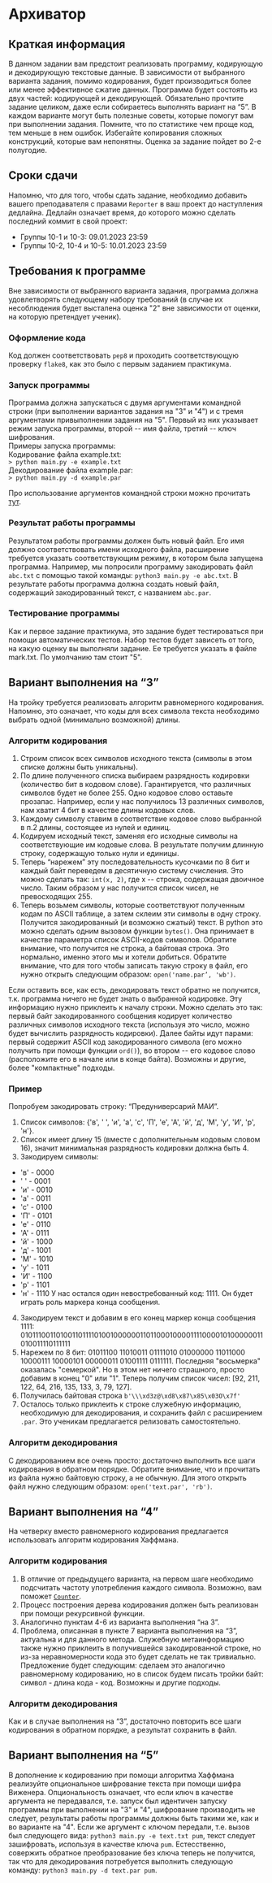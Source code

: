 # Архиватор

## Краткая информация
В данном задании вам предстоит реализовать программу, кодирующую и декодирующую текстовые данные. В зависимости от выбранного варианта задания, помимо кодирования, будет производиться более или менее эффективное сжатие данных. Программа будет состоять из двух частей: кодирующей и декодирующей.
Обязательно прочтите задание целиком, даже если собираетесь выполнять вариант на “5”. В каждом варианте могут быть полезные советы, которые помогут вам при выполнении задания.
Помните, что по статистике чем проще код, тем меньше в нем ошибок. Избегайте копирования сложных конструкций, которые вам непонятны.
Оценка за задание пойдет во 2-е полугодие.

## Сроки сдачи
Напомню, что для того, чтобы сдать задание, необходимо добавить вашего преподавателя с правами `Reporter` в ваш проект до наступления дедлайна. Дедлайн означает время, до которого можно сделать последний коммит в свой проект:
- Группы 10-1 и 10-3: 09.01.2023 23:59
- Группы 10-2, 10-4 и 10-5: 10.01.2023 23:59

## Требования к программе
Вне зависимости от выбранного варианта задания, программа должна удовлетворять следующему набору требований (в случае их несоблюдения будет высталена оценка "2" вне зависимости от оценки, на которую претендует ученик).

### Оформление кода
Код должен соответствовать `pep8` и проходить соответствующую проверку `flake8`, как это было с первым заданием практикума.

### Запуск программы
Программа должна запускаться с двумя аргументами командной строки (при выполнении вариантов задания на "3" и "4") и с тремя аргументами привыполнении задания на "5". Первый из них указывает режим запуска программы, второй -- имя файла, третий -- ключ шифрования.<br>
Примеры запуска программы:<br>
Кодирование файла example.txt:<br>
`> python main.py -e example.txt`<br>
Декодирование файла example.par:<br>
`> python main.py -d example.par`

Про использование аргументов командной строки можно прочитать [тут](https://foxford.ru/wiki/informatika/analiz-argumentov-komandnoy-stroki-v-python).

### Результат работы программы
Результатом работы программы должен быть новый файл. Его имя должно соответствовать имени исходного файла, расширение требуется указать соответствующим режиму, в котором была запущена программа. Например, мы попросили программу закодировать файл `abc.txt` с помощью такой команды: `python3 main.py -e abc.txt`. В результате работы программа должна создать новый файл, содержащий закодированный текст, с названием `abc.par`.

### Тестирование программы
Как и первое задание практикума, это задание будет тестироваться при помощи автоматических тестов. Набор тестов будет зависеть от того, на какую оценку вы выполняли задание. Ее требуется указать в файле mark.txt. По умолчанию там стоит "5".

## Вариант выполнения на “3”
На тройку требуется реализовать алгоритм равномерного кодирования. Напомню, это означает, что коды для всех символа текста необходимо выбрать одной (минимально возможной) длины.
### Алгоритм кодирования
1. Строим список всех символов исходного текста (символы в этом списке должны быть уникальны).
2. По длине полученного списка выбираем разрядность кодировки (количество бит в кодовом слове). Гарантируется, что различных символов будет не более 255. Одно кодовое слово оставьте прозапас. Например, если у нас получилось 13 различных символов, нам хватит 4 бит в качестве длины кодовых слов.
3. Каждому символу ставим в соответствие кодовое слово выбранной в п.2 длины, состоящее из нулей и единиц.
4. Кодируем исходный текст, заменяя его исходные символы на соответствующие им кодовые слова. В результате получим длинную строку, содержащую только нули и единицы.
5. Теперь “нарежем” эту последовательность кусочками по 8 бит и каждый байт переведем в десятичную систему счисления. Это можно сделать так: `int(x, 2)`, где x -- строка, содержащая двоичное число. Таким образом у нас получится список чисел, не превосходящих 255.
6. Теперь возьмем символы, которые соответствуют полученным кодам по ASCII таблице, а затем склеим эти символы в одну строку. Получится закодированный (и возможно сжатый) текст. В python это можно сделать одним вызовом функции `bytes()`. Она принимает в качестве параметра список ASCII-кодов символов. Обратите внимание, что получится не строка, а байтовая строка. Это нормально, именно этого мы и хотели добиться. Обратите внимание, что для того чтобы записать такую строку в файл, его нужно открыть следующим образом: `open('name.par’, 'wb')`.

Если оставить все, как есть, декодировать текст обратно не получится, т.к. программа ничего не будет знать о выбранной кодировке. Эту информацию нужно приклеить к началу строки. Можно сделать это так: первый байт закодированного сообщения кодирует количество различных символов исходного текста (используя это число, можно будет вычислить разрядность кодировки). Далее байты идут парами: первый содержит ASCII код закодированного символа (его можно получить при помощи функции `ord()`), во втором -- его кодовое слово (расположите его в начале или в конце байта). Возможны и другие, более "компактные" подходы.

### Пример
Попробуем закодировать строку: “Предуниверсарий МАИ”.
1. Список символов: {'в', ' ', 'и', 'а', 'с', 'П', 'е', 'А', 'й', 'д', 'М', 'у', 'И', 'р', 'н'}.
2. Список имеет длину 15 (вместе с дополнительным кодовым словом 16), значит минимальная разрядность кодировки должна быть 4.
3. Закодируем символы:
- 'в' - 0000
- ' ' - 0001
- 'и' - 0010
- 'а' - 0011
- 'с' - 0100
- 'П' - 0101
- 'е' - 0110
- 'А' - 0111
- 'й' - 1000
- 'д' - 1001
- 'М' - 1010
- 'у' - 1011
- 'И' - 1100
- 'р' - 1101
- 'н' - 1110
У нас остался один невостребованный код: 1111. Он будет играть роль маркера конца сообщения.
4. Закодируем текст и добавим в его конец маркер конца сообщения 1111: 0101110011010011011110100100000011011000100001111000010100000011010011110111111
5. Нарежем по 8 бит: 01011100 11010011 01111010 01000000 11011000 10000111 10000101 00000011 01001111 0111111. Последняя "восьмерка" оказалась "семеркой". Но в этом нет ничего страшного, просто добавим в конец "0" или "1". Теперь получим список чисел: [92, 211, 122, 64, 216, 135, 133, 3, 79, 127].
6. Получилась байтовая строка `b'\\\xd3z@\xd8\x87\x85\x03O\x7f'`
7. Осталось только приклеить к строке служебную информацию, необходимую для декодирования, и сохранить файл с расширением `.par`. Это ученикам предлагается релизовать самостоятельно.

### Алгоритм декодирования
С декодированием все очень просто: достаточно выполнить все шаги кодирования в обратном порядке. Обратите внимание, что и прочитать из файла нужно байтовую строку, а не обычную. Для этого открыть файл нужно следующим образом: `open('text.par', 'rb')`.


## Вариант выполнения на “4”
На четверку вместо равномерного кодирования предлагается использовать алгоритм кодирования Хаффмана. 

### Алгоритм кодирования
1. В отличие от предыдущего варианта, на первом шаге необходимо подсчитать частоту употребления каждого символа. Возможно, вам поможет [`Counter`](https://docs.python.org/3/library/collections.html#collections.Counter).
2. Процесс построения дерева кодирования должен быть реализован при помощи рекурсивной функции.
4. Аналогично пунктам 4-6 из варианта выполнения “на 3”.
7. Проблема, описанная в пункте 7 варианта выполнения на “3”, актуальна и для данного метода. Служебную метаинформацию также нужно приклеить в получившейся закодированной строке, но из-за неравномерности кода это будет сделать не так тривиально. Предложение будет следующим: сделаем это аналогично равномерному кодированию, но в список будем писать тройки байт: символ - длина кода - код. Возможны и другие подходы.

### Алгоритм декодирования
Как и в случае выполнения на “3”, достаточно повторить все шаги кодирования в обратном порядке, а результат сохранить в файл.

## Вариант выполнения на “5”
В дополнение к кодированию при помощи алгоритма Хаффмана реализуйте опциональное шифрование текста при помощи шифра Виженера. Опциональность означает, что если ключ в качестве аргумента не передавался, т.е. запуск был идентичен запуску программы при выполнении на "3" и "4", шифрование производить не следует, результаты работы программы должны быть такими же, как и во варианте на "4". Если же аргумент с ключом передали, т.е. вызов был следующего вида: `python3 main.py -e text.txt pum`, текст следует зашифровать, используя в качестве ключа `pum`. Естесственно, совержить обратное преобразование без ключа теперь не получится, так что для декодирования потребуется выполнить следующую команду: `python3 main.py -d text.par pum`.
